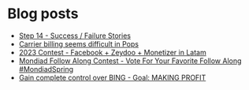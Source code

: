 # Blog posts
<!-- BLOG-POST-LIST:START -->
- [Step 14 - Success / Failure Stories](https://afflift.com/f/threads/step-14-success-failure-stories.2951/)
- [Carrier billing seems difficult in Pops](https://afflift.com/f/threads/carrier-billing-seems-difficult-in-pops.10593/)
- [2023 Contest - Facebook + Zeydoo + Monetizer in Latam](https://afflift.com/f/threads/2023-contest-facebook-zeydoo-monetizer-in-latam.10256/)
- [Mondiad Follow Along Contest - Vote For Your Favorite Follow Along #MondiadSpring](https://afflift.com/f/threads/mondiad-follow-along-contest-vote-for-your-favorite-follow-along-mondiadspring.10592/)
- [Gain complete control over BING - Goal: MAKING PROFIT](https://afflift.com/f/threads/gain-complete-control-over-bing-goal-making-profit.10586/)
<!-- BLOG-POST-LIST:END -->
